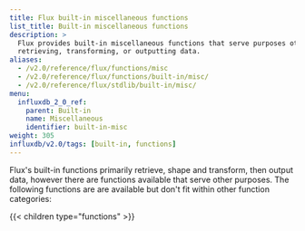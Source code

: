 ```yaml
---
title: Flux built-in miscellaneous functions
list_title: Built-in miscellaneous functions
description: >
  Flux provides built-in miscellaneous functions that serve purposes other than
  retrieving, transforming, or outputting data.
aliases:
  - /v2.0/reference/flux/functions/misc
  - /v2.0/reference/flux/functions/built-in/misc/
  - /v2.0/reference/flux/stdlib/built-in/misc/
menu:
  influxdb_2_0_ref:
    parent: Built-in
    name: Miscellaneous
    identifier: built-in-misc
weight: 305
influxdb/v2.0/tags: [built-in, functions]
---
```


Flux's built-in functions primarily retrieve, shape and transform, then output data, however
there are functions available that serve other purposes.
The following functions are are available but don't fit within other function categories:

{{< children type="functions" >}}
